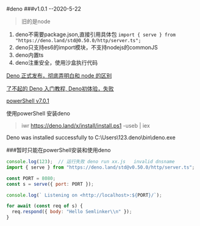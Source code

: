 #deno 
###v1.0.1 --2020-5-22

> 旧的是node

1. deno不需要package.json,直接引用具体包 `import { serve } from "https://deno.land/std@0.50.0/http/server.ts";`
2. deno只支持es6的import模块，不支持nodejs的commonJS
3. deno内置ts
4. deno注重安全，使用沙盒执行代码

[Deno 正式发布，彻底弄明白和 node 的区别](https://segmentfault.com/a/1190000022672883)

[了不起的 Deno 入门教程, Deno初体验，失败](https://mp.weixin.qq.com/s?__biz=MzAxODE2MjM1MA==&mid=2651558773&idx=1&sn=280ec5c734e67d0f25882808308fb59e&chksm=802544b4b752cda2b04b49dc5146627335b2592c3c1080c288d79da066e08193e15e647c0a52&scene=126&sessionid=1590112418&key=1f9c0c74438521b6ecb9432f3935b1cfb1090a4df213e11d9d96c6231fbfbf64f82c30e0ffc4bff363b628d140a8a8d1139edb3f6f0f73176942abc31b471a23df9bc90bc143ccf29842bfe2319697ae&ascene=1&uin=MzgxOTk1Nzk1&devicetype=Windows+10&version=62080079&lang=zh_CN&exportkey=AyMYGTYqGDkdy2wHdN5kDWc%3D&pass_ticket=KscVkqfCfQwNSIAtKwM%2Bwjr2kKHeaYkf1n%2F%2FjemmG1U%2FlYpdXa7wnSmiskmqhxtk)

[powerShell v7.0.1](https://github.com/PowerShell/PowerShell/releases)

使用powerShell 安装deno 
> iwr https://deno.land/x/install/install.ps1 -useb | iex

Deno was installed successfully to C:\Users\123\.deno\bin\deno.exe

###暂时只能在powerShell安装和使用deno

```js
console.log(123);  // 运行失败 deno run xx.js   invalid dnsname
import { serve } from "https://deno.land/std@v0.50.0/http/server.ts";

const PORT = 8080;
const s = serve({ port: PORT });

console.log(` Listening on <http://localhost>:${PORT}/`);

for await (const req of s) {
  req.respond({ body: "Hello Semlinker\\n" });
}

```


